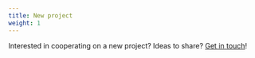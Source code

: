```yaml
---
title: New project
weight: 1
---
```


Interested in cooperating on a new project? Ideas to share? [Get in touch](https://internet4000.com)!
